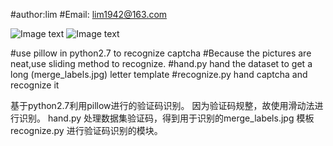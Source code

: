 #author:lim
#Email: lim1942@163.com

![Image text](https://github.com/lim1942/captcha_hand/blob/master/dataset/39baB.jpg)
![Image text](https://github.com/lim1942/captcha_hand/blob/master/dataset/dDDf9.jpg)

#use pillow in python2.7 to recognize captcha
#Because the pictures are neat,use sliding method to recognize.
#hand.py hand the dataset to get a long (merge_labels.jpg) letter template
#recognize.py hand captcha and recognize it

基于python2.7利用pillow进行的验证码识别。
因为验证码规整，故使用滑动法进行识别。 
hand.py 处理数据集验证码，得到用于识别的merge_labels.jpg 模板
recognize.py 进行验证码识别的模块。


